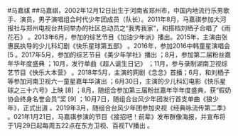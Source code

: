 #马嘉祺
##马嘉祺，2002年12月12日出生于河南省郑州市，中国内地流行乐男歌手、演员，男子演唱组合时代少年团成员（队长）。2011年8月，马嘉祺参加大河报社与郑州电视台共同举办的社区总动员之“我秀我家”，和搭档刘栖子合唱了《雨花石》 。2013年6月，参加的综艺节目《加油少年派》播出。2015年，主演由张惠民执导的少儿科幻剧《快乐星球第五部》 。2016年，参加2016中韩童星演唱会 [5  。2017年5月，参加的综艺节目《美少年学社》播出  ；8月，参加第二届粉丝嘉年华年度盛典  ；10月，发行单曲《超人诞生日记》  ；11月，参与录制湖南卫视综艺节目《快乐大本营》 。2018年5月，主演的网剧《念念》首播；6月，和刘栖子等参加河南卫视六一童星嘉年华演出  ；6月30日，主演的少儿科幻电影《快乐星球之三十六号》上映 [8]  ；8月，随组合参加第三届粉丝嘉年华年度盛典，获“假奶协会终身名誉会员”奖 [9]  ；10月7日，随组合台风少年团发行首支单曲《狼少年》，正式出道  。2019年3月，随组合台风少年团参加央视《经典咏流传第二季》   。021年1月21日，马嘉祺参演的节目《接招吧！前辈》发布群像海报，并宣布将于1月29日起每周五22点在东方卫视、百视TV播出   。

